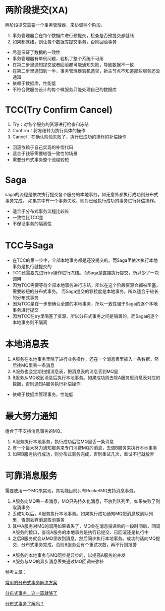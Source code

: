 # 两阶段提交(XA)
两阶段提交需要一个事务管理器，来协调两个阶段。

1. 事务管理器会在每个数据库进行预提交，检查是否预提交都就绪
2. 如果都就绪，则让每个数据库提交事务，否则回滚事务

+ 尽量保证了数据的一致性
+ 事务管理器有单例问题，宕机了整个系统不可用
+ 在第二步里通知提交或者回滚都可能通知失败，导致数据不一致
+ 在第二步里通知到一半，事务管理器宕机选举，新主节点不知道那些服务还没通知
+ 依赖于数据库，性能低
+ 不符合微服务设计的每个微服务只能处理自己的数据库

# TCC(Try Confirm Cancel)

1. Try：对各个服务的资源进行检查和冻结
2. Confirm：将冻结转为执行具体的操作
3. Cancel：在确认阶段失败了，执行已成功的操作的补偿操作

+ 回滚依赖于自己实现的补偿代码
+ 适合于钱等需要较强一致性的场景
+ 需要分布式事务整个流程较短

# Saga
saga的流程是依次执行提交各个服务的本地事务，如无意外都执行成功则分布式事务完成。
如果其中有一个事务失败，则对已经执行成功的事务进行补偿操作。

+ 适合于分布式事务流程比较长
+ 一致性比TCC差
+ 不保证事务的隔离性

# TCC与Saga

+ 在TCC的第一步中，全部本地事务都是还没提交的。而Saga里依次执行本地事务是执行就提交的
+ TCC还需要先进行try操作进行冻结。而Saga是直接执行提交，所以少了一次调用
+ 因为TCC需要等待全部本地事务进行冻结，所以在这个阶段资源会都被阻塞，需要较短的分布式事务。
  而Saga提交的颗粒度是本地事务，所以适合于较长的分布式事务
+ 因为TCC是在一步里确认全部的本地事务，所以一致性强于Saga的逐个本地事务进行提交
+ 因为TCC在try里阻塞了资源，所以分布式事务之间是隔离的。而Saga的逐个本地事务则不隔离

# 本地消息表

1. A服务在本地事务里除了进行业务操作，还在一个消息表里插入一条数据，然后往MQ里丢一条消息
2. A服务也会定期扫描消息表，把消息表的消息丢到MQ里
3. B服务从MQ收到消息后执行本地事务。如果成功则去除A服务里消息表对应的数据，否则通知A服务执行补偿操作

+ 依赖于数据库管理事务，性能低

# 最大努力通知
适合于不支持消息事务的MQ。

1. A服务执行本地事务，执行成功后往MQ里丢一条消息
2. 有一个最大努力通知服务来专门消费MQ的消息，去调B服务来执行本地事务
3. 如果B服务执行成功，则分布式事务完成，否则重试几次，重试不行就放弃

# 可靠消息服务
需要使用一个MQ来实现，其功能目前只有RocketMQ支持消息事务。

1. A服务向MQ丢一条消息，MQ只先持久化消息，不放到队列里。如果失败了则取消事务
2. 丢成功以后，A服务执行本地事务。如果执行成功通知MQ把消息放到队列里，否则丢弃消息取消事务
3. 其中A服务对MQ的调用如果丢失了，MQ会在消息投递后的一段时间后，回调A服务的接口，查询A服务的本地事务是执行已提交、已回滚还是执行中
4. 之后B服务就会从MQ里收到消息，然后同步执行本地事务。成功的话向MQ提交，分布式事务完成，否则B服务会有个重试次数，再不行则报警

+ A服务的本地事务与MQ同步是异步的，以提高A服务的并发
+ A服务与MQ的异步消息丢失通过MQ回调来弥补

参考文章：

[常用的分布式事务解决方案](https://juejin.im/post/5aa3c7736fb9a028bb189bca)

[分布式事务，这一篇就够了](https://xiaomi-info.github.io/2020/01/02/distributed-transaction/)

[分布式事务了解吗？](https://doocs.github.io/advanced-java/#/docs/distributed-system/distributed-transaction)